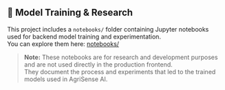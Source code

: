 ## 🧠 Model Training & Research

This project includes a `notebooks/` folder containing Jupyter notebooks used for backend model training and experimentation.  
You can explore them here: [notebooks/](./notebooks)

> **Note:** These notebooks are for research and development purposes and are not used directly in the production frontend.  
They document the process and experiments that led to the trained models used in AgriSense AI.
